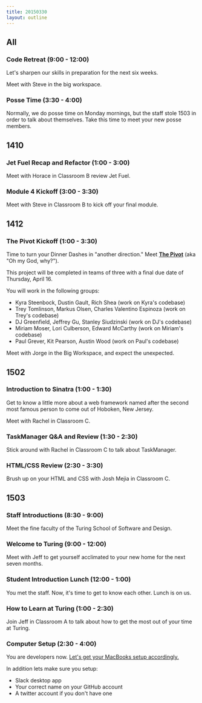 ```yaml
---
title: 20150330
layout: outline
---
```


## All

### Code Retreat (9:00 - 12:00)

Let's sharpen our skills in preparation for the next six weeks.

Meet with Steve in the big workspace.

### Posse Time (3:30 - 4:00)

Normally, we do posse time on Monday mornings, but the staff stole 1503 in order to talk about themselves. Take this time to meet your new posse members.

## 1410

### Jet Fuel Recap and Refactor (1:00 - 3:00)

Meet with Horace in Classroom B review Jet Fuel.

### Module 4 Kickoff (3:00 - 3:30)

Meet with Steve in Classroom B to kick off your final module.

## 1412

### The Pivot Kickoff (1:00 - 3:30)

Time to turn your Dinner Dashes in "another direction." Meet [**The Pivot**](https://github.com/turingschool/lesson_plans/blob/master/ruby_03-professional_rails_applications/the_pivot.markdown) (aka "Oh my God, why?").

This project will be completed in teams of three with a final due date of
Thursday, April 16.

You will work in the following groups:

* Kyra Steenbock, Dustin Gault, Rich Shea (work on Kyra's codebase)
* Trey Tomlinson, Markus Olsen, Charles Valentino Espinoza (work on Trey's codebase)
* DJ Greenfield, Jeffrey Gu, Stanley Siudzinski (work on DJ's codebase)
* Miriam Moser, Lori Culberson, Edward McCarthy (work on Miriam's codebase)
* Paul Grever, Kit Pearson, Austin Wood (work on Paul's codebase)

Meet with Jorge in the Big Workspace, and expect the unexpected.

## 1502

### Introduction to Sinatra (1:00 - 1:30)

Get to know a little more about a web framework named after the second most famous person to come out of Hoboken, New Jersey.

Meet with Rachel in Classroom C.

### TaskManager Q&A and Review (1:30 - 2:30)

Stick around with Rachel in Classroom C to talk about TaskManager.

### HTML/CSS Review (2:30 - 3:30)

Brush up on your HTML and CSS with Josh Mejia in Classroom C.

## 1503

### Staff Introductions (8:30 - 9:00)

Meet the fine faculty of the Turing School of Software and Design.

### Welcome to Turing (9:00 - 12:00)

Meet with Jeff to get yourself acclimated to your new home for the next seven months.

### Student Introduction Lunch (12:00 - 1:00)

You met the staff. Now, it's time to get to know each other. Lunch is on us.

### How to Learn at Turing (1:00 - 2:30)

Join Jeff in Classroom A to talk about how to get the most out of your time at Turing.

### Computer Setup (2:30 - 4:00)

You are developers now. [Let's get your MacBooks setup accordingly.](http://tutorials.jumpstartlab.com/topics/environment/environment.html)

In addition lets make sure you setup:

* Slack desktop app
* Your correct name on your GitHub account
* A twitter account if you don't have one
